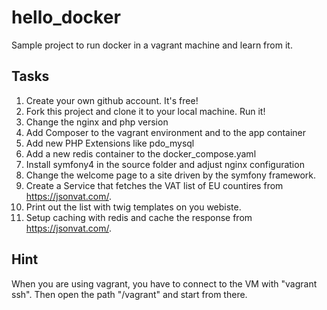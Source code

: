 # hello_docker
Sample project to run docker in a vagrant machine and learn from it.

## Tasks

1. Create your own github account. It's free!
2. Fork this project and clone it to your local machine. Run it!
3. Change the nginx and php version
4. Add Composer to the vagrant environment and to the app container
5. Add new PHP Extensions like pdo_mysql
6. Add a new redis container to the docker_compose.yaml
7. Install symfony4 in the source folder and adjust nginx configuration
8. Change the welcome page to a site driven by the symfony framework.
9. Create a Service that fetches the VAT list of EU countires from https://jsonvat.com/.
10. Print out the list with twig templates on you webiste.
11. Setup caching with redis and cache the response from https://jsonvat.com/.

## Hint

When you are using vagrant, you have to connect to the VM with "vagrant ssh". Then open the path "/vagrant" and start from there.

